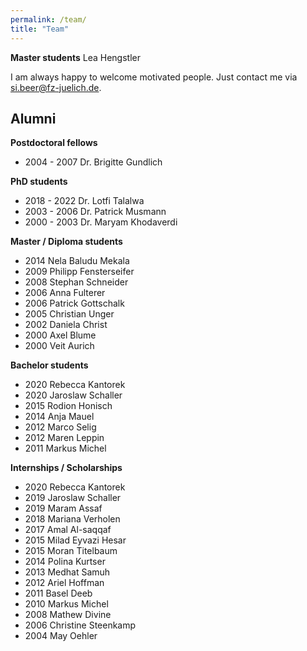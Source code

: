 ```yaml
---
permalink: /team/
title: "Team"
---
```


**Master students**
Lea Hengstler

I am always happy to welcome motivated people. Just contact me via si.beer@fz-juelich.de.

## Alumni

**Postdoctoral fellows**
* 2004 - 2007 Dr. Brigitte Gundlich

**PhD students**
* 2018 - 2022 Dr. Lotfi Talalwa
* 2003 - 2006 Dr. Patrick Musmann
* 2000 - 2003 Dr. Maryam Khodaverdi

**Master / Diploma students**
* 2014 Nela Baludu Mekala
* 2009 Philipp Fensterseifer		
* 2008 Stephan Schneider		
* 2006 Anna Fulterer		
* 2006 Patrick Gottschalk		
* 2005 Christian Unger		
* 2002 Daniela Christ		
* 2000 Axel Blume		
* 2000 Veit Aurich		

**Bachelor students**
* 2020 Rebecca Kantorek	
* 2020 Jaroslaw Schaller	
* 2015 Rodion Honisch	
* 2014 Anja Mauel	
* 2012 Marco Selig	
* 2012 Maren Leppin	
* 2011 Markus Michel	

**Internships / Scholarships**
* 2020 Rebecca Kantorek	
* 2019 Jaroslaw Schaller
* 2019 Maram Assaf		
* 2018 Mariana Verholen	
* 2017 Amal Al-saqqaf
* 2015 Milad Eyvazi Hesar	
* 2015 Moran Titelbaum	
* 2014 Polina Kurtser	
* 2013 Medhat Samuh	
* 2012 Ariel Hoffman	
* 2011 Basel Deeb
* 2010 Markus Michel	
* 2008 Mathew Divine	
* 2006 Christine Steenkamp	
* 2004 May Oehler	



	
	

